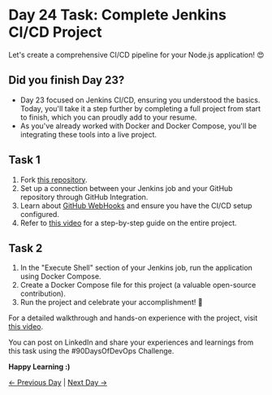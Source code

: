 # Day 24 Task: Complete Jenkins CI/CD Project

Let's create a comprehensive CI/CD pipeline for your Node.js application! 😍

## Did you finish Day 23?

- Day 23 focused on Jenkins CI/CD, ensuring you understood the basics. Today, you'll take it a step further by completing a full project from start to finish, which you can proudly add to your resume. 
- As you've already worked with Docker and Docker Compose, you'll be integrating these tools into a live project.

## Task 1

1. Fork [this repository](https://github.com/LondheShubham153/node-todo-cicd.git).
2. Set up a connection between your Jenkins job and your GitHub repository through GitHub Integration.
3. Learn about [GitHub WebHooks](https://betterprogramming.pub/how-too-add-github-webhook-to-a-jenkins-pipeline-62b0be84e006) and ensure you have the CI/CD setup configured.
4. Refer to [this video](https://youtu.be/nplH3BzKHPk) for a step-by-step guide on the entire project.

## Task 2

1. In the "Execute Shell" section of your Jenkins job, run the application using Docker Compose.
2. Create a Docker Compose file for this project (a valuable open-source contribution).
3. Run the project and celebrate your accomplishment! 🎉

For a detailed walkthrough and hands-on experience with the project, visit [this video](https://youtu.be/nplH3BzKHPk).

You can post on LinkedIn and share your experiences and learnings from this task using the #90DaysOfDevOps Challenge.

**Happy Learning :)**

[← Previous Day](../day23/README.md) | [Next Day →](../day25/README.md)
